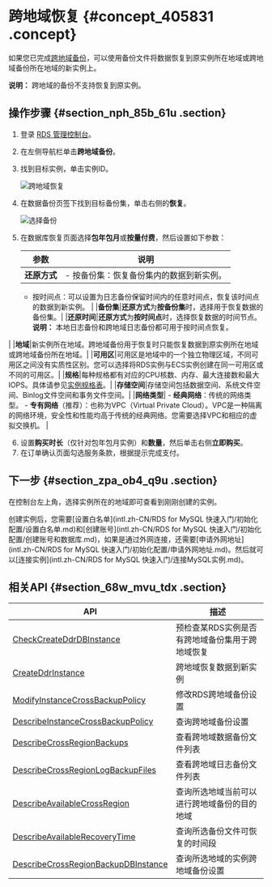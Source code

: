 # 跨地域恢复 {#concept_405831 .concept}

如果您已完成[跨地域备份](intl.zh-CN/用户指南/备份数据/跨地域备份.md#)，可以使用备份文件将数据恢复到原实例所在地域或跨地域备份所在地域的新实例上。

**说明：** 跨地域的备份不支持恢复到原实例。

## 操作步骤 {#section_nph_85b_61u .section}

1.  登录 [RDS 管理控制台](https://rds.console.aliyun.com)。
2.  在左侧导航栏单击**跨地域备份**。
3.  找到目标实例，单击实例ID。

    ![跨地域恢复](http://static-aliyun-doc.oss-cn-hangzhou.aliyuncs.com/assets/img/328507/156267092548557_zh-CN.png)

4.  在数据备份页签下找到目标备份集，单击右侧的**恢复**。

    ![选择备份](http://static-aliyun-doc.oss-cn-hangzhou.aliyuncs.com/assets/img/328507/156267092648558_zh-CN.png)

5.  在数据库恢复页面选择**包年包月**或**按量付费**，然后设置如下参数：

    |参数|说明|
    |--|--|
    |**还原方式**|     -   按备份集：恢复备份集内的数据到新实例。
    -   按时间点：可以设置为日志备份保留时间内的任意时间点，恢复该时间点的数据到新实例。
 |
    |**备份集**|**还原方式**为**按备份集**时，选择用于恢复数据的备份集。|
    |**还原时间**|**还原方式**为**按时间点**时，选择恢复数据的时间节点。 **说明：** 本地日志备份和跨地域日志备份都可用于按时间点恢复。

 |
    |**地域**|新实例所在地域。跨地域备份用于恢复时只能恢复数据到原实例所在地域或跨地域备份所在地域。|
    |**可用区**|可用区是地域中的一个独立物理区域，不同可用区之间没有实质性区别。您可以选择将RDS实例与ECS实例创建在同一可用区或不同的可用区。|
    |**规格**|每种规格都有对应的CPU核数、内存、最大连接数和最大IOPS。具体请参见[实例规格表](../intl.zh-CN/云数据库RDS简介/实例规格/实例规格表.md#)。|
    |**存储空间**|存储空间包括数据空间、系统文件空间、Binlog文件空间和事务文件空间。|
    |**网络类型**|     -   **经典网络**：传统的网络类型。
    -   **专有网络**（推荐）：也称为VPC（Virtual Private Cloud）。VPC是一种隔离的网络环境，安全性和性能均高于传统的经典网络。您需要选择VPC和相应的虚拟交换机。
 |

6.  设置**购买时长**（仅针对包年包月实例）和**数量**，然后单击右侧**立即购买**。
7.  在订单确认页面勾选服务条款，根据提示完成支付。

## 下一步 {#section_zpa_ob4_q9u .section}

在控制台左上角，选择实例所在的地域即可查看到刚刚创建的实例。

创建实例后，您需要[设置白名单](intl.zh-CN/RDS for MySQL 快速入门/初始化配置/设置白名单.md)和[创建账号](intl.zh-CN/RDS for MySQL 快速入门/初始化配置/创建账号和数据库.md)，如果是通过外网连接，还需要[申请外网地址](intl.zh-CN/RDS for MySQL 快速入门/初始化配置/申请外网地址.md)。然后就可以[连接实例](intl.zh-CN/RDS for MySQL 快速入门/连接MySQL实例.md)。

## 相关API {#section_68w_mvu_tdx .section}

|API|描述|
|---|--|
|[CheckCreateDdrDBInstance](../intl.zh-CN/API参考/跨地域备份恢复/CheckCreateDdrDBInstance.md#)|预检查某RDS实例是否有跨地域备份集用于跨地域恢复|
|[CreateDdrInstance](../intl.zh-CN/API参考/跨地域备份恢复/CreateDdrInstance.md#)|跨地域恢复数据到新实例|
|[ModifyInstanceCrossBackupPolicy](../intl.zh-CN/API参考/跨地域备份恢复/ModifyInstanceCrossBackupPolicy.md#)|修改RDS跨地域备份设置|
|[DescribeInstanceCrossBackupPolicy](../intl.zh-CN/API参考/跨地域备份恢复/DescribeInstanceCrossBackupPolicy.md#)|查询跨地域备份设置|
|[DescribeCrossRegionBackups](../intl.zh-CN/API参考/跨地域备份恢复/DescribeCrossRegionBackups.md#)|查看跨地域数据备份文件列表|
|[DescribeCrossRegionLogBackupFiles](../intl.zh-CN/API参考/跨地域备份恢复/DescribeCrossRegionLogBackupFiles.md#)|查看跨地域日志备份文件列表|
|[DescribeAvailableCrossRegion](../intl.zh-CN/API参考/跨地域备份恢复/DescribeAvailableCrossRegion.md#)|查询所选地域当前可以进行跨地域备份的目的地域|
|[DescribeAvailableRecoveryTime](../intl.zh-CN/API参考/跨地域备份恢复/DescribeAvailableRecoveryTime.md#)|查询所选备份文件可恢复的时间段|
|[DescribeCrossRegionBackupDBInstance](../intl.zh-CN/API参考/跨地域备份恢复/DescribeCrossRegionBackupDBInstance.md#)|查询所选地域的实例跨地域备份设置|

